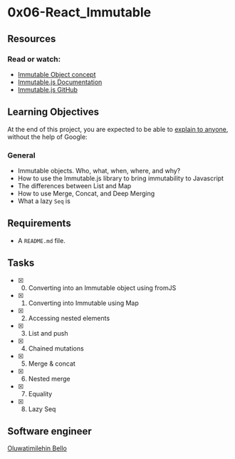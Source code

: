# 0x06-React_Immutable

## Resources

### Read or watch:

- [Immutable Object concept](https://en.wikipedia.org/wiki/Immutable_object)
- [Immutable.js Documentation](https://immutable-js.github.io/immutable-js/docs/#/)
- [Immutable.js GitHub](https://github.com/immutable-js/immutable-js)

## Learning Objectives

At the end of this project, you are expected to be able to [explain to anyone](https://fs.blog/2012/04/feynman-technique/), without the help of Google:

### General

- Immutable objects. Who, what, when, where, and why?
- How to use the Immutable.js library to bring immutability to Javascript
- The differences between List and Map
- How to use Merge, Concat, and Deep Merging
- What a lazy `Seq` is

## Requirements

- A `README.md` file.

## Tasks

- [x] 0. Converting into an Immutable object using fromJS
- [x] 1. Converting into Immutable using Map
- [x] 2. Accessing nested elements
- [x] 3. List and push
- [x] 4. Chained mutations
- [x] 5. Merge & concat
- [x] 6. Nested merge
- [x] 7. Equality
- [x] 8. Lazy Seq

## Software engineer

[Oluwatimilehin Bello](https://www.github.com/Timilehin-bello)
